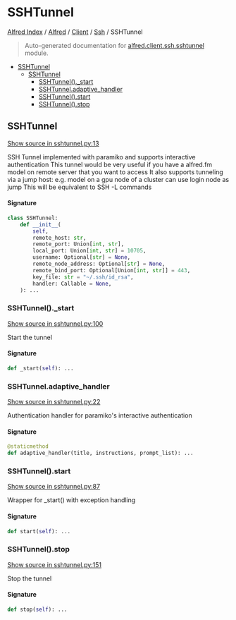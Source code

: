 # SSHTunnel

[Alfred Index](../../../README.md#alfred-index) / [Alfred](../../index.md#alfred) / [Client](../index.md#client) / [Ssh](./index.md#ssh) / SSHTunnel

> Auto-generated documentation for [alfred.client.ssh.sshtunnel](../../../../alfred/client/ssh/sshtunnel.py) module.

- [SSHTunnel](#sshtunnel)
  - [SSHTunnel](#sshtunnel-1)
    - [SSHTunnel()._start](#sshtunnel()_start)
    - [SSHTunnel.adaptive_handler](#sshtunneladaptive_handler)
    - [SSHTunnel().start](#sshtunnel()start)
    - [SSHTunnel().stop](#sshtunnel()stop)

## SSHTunnel

[Show source in sshtunnel.py:13](../../../../alfred/client/ssh/sshtunnel.py#L13)

SSH Tunnel implemented with paramiko and supports interactive authentication
This tunnel would be very useful if you have a alfred.fm model on remote server that you want to access
It also supports tunneling via a jump host:
e.g. model on a gpu node of a cluster can use login node as jump
     This will be equivalent to SSH -L commands

#### Signature

```python
class SSHTunnel:
    def __init__(
        self,
        remote_host: str,
        remote_port: Union[int, str],
        local_port: Union[int, str] = 10705,
        username: Optional[str] = None,
        remote_node_address: Optional[str] = None,
        remote_bind_port: Optional[Union[int, str]] = 443,
        key_file: str = "~/.ssh/id_rsa",
        handler: Callable = None,
    ): ...
```

### SSHTunnel()._start

[Show source in sshtunnel.py:100](../../../../alfred/client/ssh/sshtunnel.py#L100)

Start the tunnel

#### Signature

```python
def _start(self): ...
```

### SSHTunnel.adaptive_handler

[Show source in sshtunnel.py:22](../../../../alfred/client/ssh/sshtunnel.py#L22)

Authentication handler for paramiko's interactive authentication

#### Signature

```python
@staticmethod
def adaptive_handler(title, instructions, prompt_list): ...
```

### SSHTunnel().start

[Show source in sshtunnel.py:87](../../../../alfred/client/ssh/sshtunnel.py#L87)

Wrapper for _start() with exception handling

#### Signature

```python
def start(self): ...
```

### SSHTunnel().stop

[Show source in sshtunnel.py:151](../../../../alfred/client/ssh/sshtunnel.py#L151)

Stop the tunnel

#### Signature

```python
def stop(self): ...
```